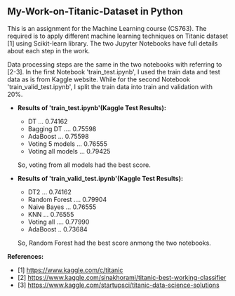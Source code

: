 ## My-Work-on-Titanic-Dataset in Python

This is an assignment for the Machine Learning course (CS763). The required is to apply different machine learning techniques on Titanic dataset [1] using Scikit-learn library. The two Jupyter Notebooks have full details about each step in the work.

Data processing steps are the same in the two notebooks with referring to [2-3]. In the first Notebook 'train_test.ipynb', I used the train data and test data as is from Kaggle website. While for the second Notebook 'train_valid_test.ipynb', I split the train data into train and validation with 20%.


- **Results of 'train_test.ipynb'(Kaggle Test Results):**
    - DT ... 0.74162
    - Bagging DT .... 0.75598
    - AdaBoost ... 0.75598
    - Voting 5 models ... 0.76555
    - Voting all models ... 0.79425
    
    So, voting from all models had the best score.

- **Results of 'train_valid_test.ipynb'(Kaggle Test Results):**
  - DT2 ... 0.74162
  - Random Forest .... 0.79904
   - Naive Bayes ... 0.76555
   - KNN ... 0.76555
   - Voting all .... 0.77990
   - AdaBoost .. 0.73684
 
    So, Random Forest had the best score anmong the two notebooks.

**References:**
- [1] https://www.kaggle.com/c/titanic
- [2] https://www.kaggle.com/sinakhorami/titanic-best-working-classifier
- [3] https://www.kaggle.com/startupsci/titanic-data-science-solutions


